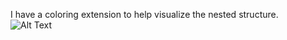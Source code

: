 I have a coloring extension to help visualize the nested structure.  
![Alt Text](https://i.imgur.com/VwQNdww.png)
